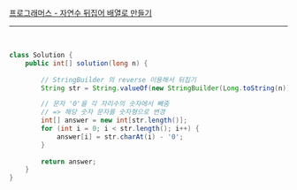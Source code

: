 [프로그래머스 - 자연수 뒤집어 배열로 만들기](https://school.programmers.co.kr/learn/courses/30/lessons/12932)


---

<br/>

```java
class Solution {
    public int[] solution(long n) {
        
		// StringBuilder 의 reverse 이용해서 뒤집기
		String str = String.valueOf(new StringBuilder(Long.toString(n)).reverse());

        // 문자 '0'을 각 자리수의 숫자에서 빼줌
        // => 해당 숫자 문자를 숫자형으로 변경
		int[] answer = new int[str.length()];
		for (int i = 0; i < str.length(); i++) {
			answer[i] = str.charAt(i) - '0';
		}
        
        return answer;
    }
}
```